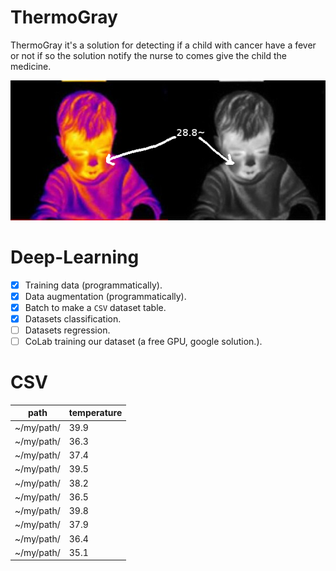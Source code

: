 # ThermoGray

ThermoGray it's a solution for detecting if a child with cancer have a fever or not if so the solution notify the nurse to comes give the child the medicine.

![explicaation](./assets/exp.png)

# Deep-Learning

- [x] Training data (programmatically).
- [x] Data augmentation (programmatically).
- [x] Batch to make a `CSV` dataset table.
- [x] Datasets classification.
- [ ] Datasets regression.
- [ ] CoLab training our dataset (a free GPU, google solution.).

# CSV

path | temperature
--- | ---
~/my/path/ | 39.9
~/my/path/ | 36.3
~/my/path/ | 37.4
~/my/path/ | 39.5
~/my/path/ | 38.2
~/my/path/ | 36.5
~/my/path/ | 39.8
~/my/path/ | 37.9
~/my/path/ | 36.4
~/my/path/ | 35.1

